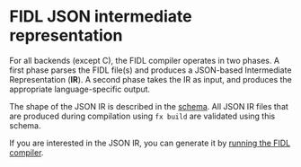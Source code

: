 
# FIDL JSON intermediate representation

For all backends (except C), the FIDL compiler operates in two phases.
A first phase parses the FIDL file(s) and produces a JSON-based Intermediate
Representation (**IR**).
A second phase takes the IR as input, and produces the appropriate language-specific output.

The shape of the JSON IR is described in the [schema][json-schema]. All JSON IR files that
are produced during compilation using `fx build` are validated using this schema.

If you are interested in the JSON IR, you can generate it by [running
the FIDL compiler][fidl-cli].

<!-- xrefs -->
[json-schema]: /tools/fidl/fidlc/schema.json
[fidl-cli]: development/languages/fidl/guides/cli.md

